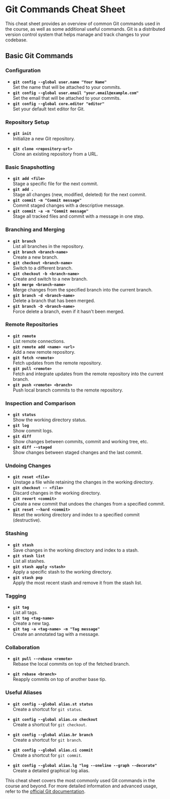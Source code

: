 # Git Commands Cheat Sheet

This cheat sheet provides an overview of common Git commands used in the course, as well as some additional useful commands. Git is a distributed version control system that helps manage and track changes to your codebase.

## Basic Git Commands

### Configuration

- **`git config --global user.name "Your Name"`**  
  Set the name that will be attached to your commits.
- **`git config --global user.email "your.email@example.com"`**  
  Set the email that will be attached to your commits.
- **`git config --global core.editor "editor"`**  
  Set your default text editor for Git.

### Repository Setup

- **`git init`**  
  Initialize a new Git repository.

- **`git clone <repository-url>`**  
  Clone an existing repository from a URL.

### Basic Snapshotting

- **`git add <file>`**  
  Stage a specific file for the next commit.
- **`git add .`**  
  Stage all changes (new, modified, deleted) for the next commit.
- **`git commit -m "Commit message"`**  
  Commit staged changes with a descriptive message.
- **`git commit -a -m "Commit message"`**  
  Stage all tracked files and commit with a message in one step.

### Branching and Merging

- **`git branch`**  
  List all branches in the repository.
- **`git branch <branch-name>`**  
  Create a new branch.
- **`git checkout <branch-name>`**  
  Switch to a different branch.
- **`git checkout -b <branch-name>`**  
  Create and switch to a new branch.
- **`git merge <branch-name>`**  
  Merge changes from the specified branch into the current branch.
- **`git branch -d <branch-name>`**  
  Delete a branch that has been merged.
- **`git branch -D <branch-name>`**  
  Force delete a branch, even if it hasn't been merged.

### Remote Repositories

- **`git remote`**  
  List remote connections.
- **`git remote add <name> <url>`**  
  Add a new remote repository.
- **`git fetch <remote>`**  
  Fetch updates from the remote repository.
- **`git pull <remote>`**  
  Fetch and integrate updates from the remote repository into the current branch.
- **`git push <remote> <branch>`**  
  Push local branch commits to the remote repository.

### Inspection and Comparison

- **`git status`**  
  Show the working directory status.
- **`git log`**  
  Show commit logs.
- **`git diff`**  
  Show changes between commits, commit and working tree, etc.
- **`git diff --staged`**  
  Show changes between staged changes and the last commit.

### Undoing Changes

- **`git reset <file>`**  
  Unstage a file while retaining the changes in the working directory.
- **`git checkout -- <file>`**  
  Discard changes in the working directory.
- **`git revert <commit>`**  
  Create a new commit that undoes the changes from a specified commit.
- **`git reset --hard <commit>`**  
  Reset the working directory and index to a specified commit (destructive).

### Stashing

- **`git stash`**  
  Save changes in the working directory and index to a stash.
- **`git stash list`**  
  List all stashes.
- **`git stash apply <stash>`**  
  Apply a specific stash to the working directory.
- **`git stash pop`**  
  Apply the most recent stash and remove it from the stash list.

### Tagging

- **`git tag`**  
  List all tags.
- **`git tag <tag-name>`**  
  Create a new tag.
- **`git tag -a <tag-name> -m "Tag message"`**  
  Create an annotated tag with a message.

### Collaboration

- **`git pull --rebase <remote>`**  
  Rebase the local commits on top of the fetched branch.

- **`git rebase <branch>`**  
  Reapply commits on top of another base tip.

### Useful Aliases

- **`git config --global alias.st status`**  
  Create a shortcut for `git status`.

- **`git config --global alias.co checkout`**  
  Create a shortcut for `git checkout`.

- **`git config --global alias.br branch`**  
  Create a shortcut for `git branch`.

- **`git config --global alias.ci commit`**  
  Create a shortcut for `git commit`.

- **`git config --global alias.lg "log --oneline --graph --decorate"`**  
  Create a detailed graphical log alias.

This cheat sheet covers the most commonly used Git commands in the course and beyond. For more detailed information and advanced usage, refer to the [official Git documentation](https://git-scm.com/doc).
